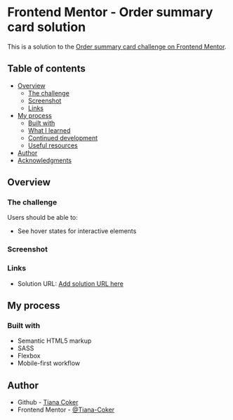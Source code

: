 # Frontend Mentor - Order summary card solution

This is a solution to the [Order summary card challenge on Frontend Mentor](https://www.frontendmentor.io/challenges/order-summary-component-QlPmajDUj).  

## Table of contents

- [Overview](#overview)
  - [The challenge](#the-challenge)
  - [Screenshot](#screenshot)
  - [Links](#links)
- [My process](#my-process)
  - [Built with](#built-with)
  - [What I learned](#what-i-learned)
  - [Continued development](#continued-development)
  - [Useful resources](#useful-resources)
- [Author](#author)
- [Acknowledgments](#acknowledgments)



## Overview

### The challenge

Users should be able to:

- See hover states for interactive elements

### Screenshot




### Links

- Solution URL: [Add solution URL here](https://your-solution-url.com)


## My process

### Built with

- Semantic HTML5 markup
- SASS
- Flexbox
- Mobile-first workflow

## Author

- Github - [Tiana Coker](https://github.com/Tiana-Coker)
- Frontend Mentor - [@Tiana-Coker](https://www.frontendmentor.io/profile/Tiana-Coker)




